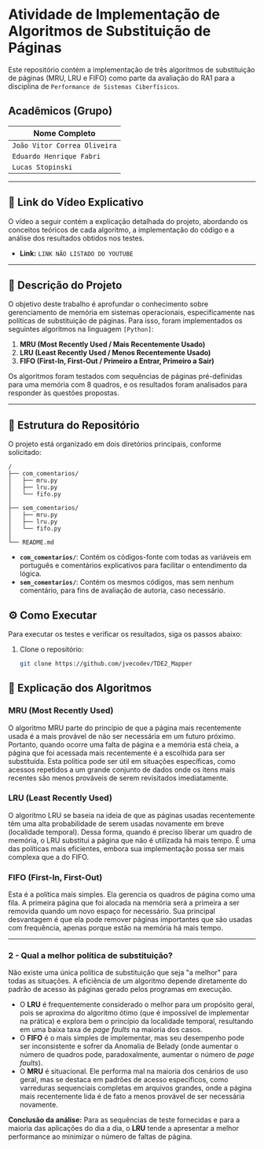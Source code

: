 # Atividade de Implementação de Algoritmos de Substituição de Páginas

Este repositório contém a implementação de três algoritmos de substituição de páginas (MRU, LRU e FIFO) como parte da avaliação do RA1 para a disciplina de `Performance de Sistemas Ciberfísicos`.


## Acadêmicos (Grupo)

| Nome Completo        | 
| ------------------- | 
| `João Vitor Correa Oliveira` |
| `Eduardo Henrique Fabri` |
| `Lucas Stopinski` |


---

## 🎥 Link do Vídeo Explicativo

O vídeo a seguir contém a explicação detalhada do projeto, abordando os conceitos teóricos de cada algoritmo, a implementação do código e a análise dos resultados obtidos nos testes.

- **Link:** `LINK NÃO LISTADO DO YOUTUBE`

---

## 📝 Descrição do Projeto

O objetivo deste trabalho é aprofundar o conhecimento sobre gerenciamento de memória em sistemas operacionais, especificamente nas políticas de substituição de páginas. Para isso, foram implementados os seguintes algoritmos na linguagem `[Python]`:

1.  **MRU (Most Recently Used / Mais Recentemente Usado)**
2.  **LRU (Least Recently Used / Menos Recentemente Usado)**
3.  **FIFO (First-In, First-Out / Primeiro a Entrar, Primeiro a Sair)**

Os algoritmos foram testados com sequências de páginas pré-definidas para uma memória com 8 quadros, e os resultados foram analisados para responder às questões propostas.

---

## 📂 Estrutura do Repositório

O projeto está organizado em dois diretórios principais, conforme solicitado:

```
/
├── com_comentarios/
│   ├── mru.py
│   ├── lru.py
│   └── fifo.py
│
├── sem_comentarios/
│   ├── mru.py
│   ├── lru.py
│   └── fifo.py
│
└── README.md
```

- **`com_comentarios/`**: Contém os códigos-fonte com todas as variáveis em português e comentários explicativos para facilitar o entendimento da lógica.
- **`sem_comentarios/`**: Contém os mesmos códigos, mas sem nenhum comentário, para fins de avaliação de autoria, caso necessário.


## ⚙️ Como Executar

Para executar os testes e verificar os resultados, siga os passos abaixo:

1.  Clone o repositório:
    ```sh
    git clone https://github.com/jvecodev/TDE2_Mapper
    ```

## 🧠 Explicação dos Algoritmos

### MRU (Most Recently Used)
O algoritmo MRU parte do princípio de que a página mais recentemente usada é a mais provável de não ser necessária em um futuro próximo. Portanto, quando ocorre uma falta de página e a memória está cheia, a página que foi acessada mais recentemente é a escolhida para ser substituída. Esta política pode ser útil em situações específicas, como acessos repetidos a um grande conjunto de dados onde os itens mais recentes são menos prováveis de serem revisitados imediatamente.

### LRU (Least Recently Used)
O algoritmo LRU se baseia na ideia de que as páginas usadas recentemente têm uma alta probabilidade de serem usadas novamente em breve (localidade temporal). Dessa forma, quando é preciso liberar um quadro de memória, o LRU substitui a página que não é utilizada há mais tempo. É uma das políticas mais eficientes, embora sua implementação possa ser mais complexa que a do FIFO.

### FIFO (First-In, First-Out)
Esta é a política mais simples. Ela gerencia os quadros de página como uma fila. A primeira página que foi alocada na memória será a primeira a ser removida quando um novo espaço for necessário. Sua principal desvantagem é que ela pode remover páginas importantes que são usadas com frequência, apenas porque estão na memória há mais tempo.

---

### 2 - Qual a melhor política de substituição?

Não existe uma única política de substituição que seja "a melhor" para todas as situações. A eficiência de um algoritmo depende diretamente do padrão de acesso às páginas gerado pelos programas em execução.

- O **LRU** é frequentemente considerado o melhor para um propósito geral, pois se aproxima do algoritmo ótimo (que é impossível de implementar na prática) e explora bem o princípio da localidade temporal, resultando em uma baixa taxa de *page faults* na maioria dos casos.
- O **FIFO** é o mais simples de implementar, mas seu desempenho pode ser inconsistente e sofrer da Anomalia de Belady (onde aumentar o número de quadros pode, paradoxalmente, aumentar o número de *page faults*).
- O **MRU** é situacional. Ele performa mal na maioria dos cenários de uso geral, mas se destaca em padrões de acesso específicos, como varreduras sequenciais completas em arquivos grandes, onde a página mais recentemente lida é de fato a menos provável de ser necessária novamente.

**Conclusão da análise:** Para as sequências de teste fornecidas e para a maioria das aplicações do dia a dia, o **LRU** tende a apresentar a melhor performance ao minimizar o número de faltas de página.
